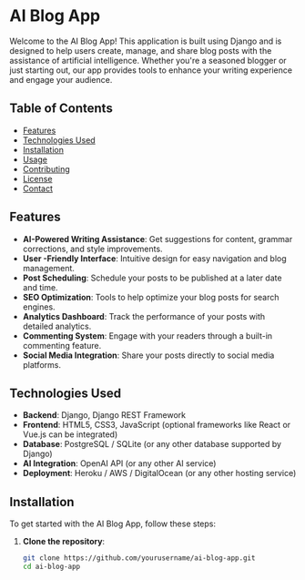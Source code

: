 # AI Blog App

Welcome to the AI Blog App! This application is built using Django and is designed to help users create, manage, and share blog posts with the assistance of artificial intelligence. Whether you're a seasoned blogger or just starting out, our app provides tools to enhance your writing experience and engage your audience.

## Table of Contents

- [Features](#features)
- [Technologies Used](#technologies-used)
- [Installation](#installation)
- [Usage](#usage)
- [Contributing](#contributing)
- [License](#license)
- [Contact](#contact)

## Features

- **AI-Powered Writing Assistance**: Get suggestions for content, grammar corrections, and style improvements.
- **User -Friendly Interface**: Intuitive design for easy navigation and blog management.
- **Post Scheduling**: Schedule your posts to be published at a later date and time.
- **SEO Optimization**: Tools to help optimize your blog posts for search engines.
- **Analytics Dashboard**: Track the performance of your posts with detailed analytics.
- **Commenting System**: Engage with your readers through a built-in commenting feature.
- **Social Media Integration**: Share your posts directly to social media platforms.

## Technologies Used

- **Backend**: Django, Django REST Framework
- **Frontend**: HTML5, CSS3, JavaScript (optional frameworks like React or Vue.js can be integrated)
- **Database**: PostgreSQL / SQLite (or any other database supported by Django)
- **AI Integration**: OpenAI API (or any other AI service)
- **Deployment**: Heroku / AWS / DigitalOcean (or any other hosting service)

## Installation

To get started with the AI Blog App, follow these steps:

1. **Clone the repository**:
   ```bash
   git clone https://github.com/yourusername/ai-blog-app.git
   cd ai-blog-app